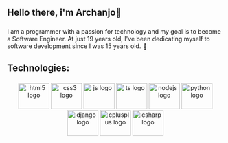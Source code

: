 <link rel="stylesheet" type='text/css' href="https://cdn.jsdelivr.net/gh/devicons/devicon@latest/devicon.min.css" />

<h2 align="left">Hello there, i'm Archanjo👋</h2>

###

<p align="left">I am a programmer with a passion for technology and my goal is to become a Software Engineer. At just 19 years old, I've been dedicating myself to software development since I was 15 years old. 🚀</p>

###

###

<h2 align="left">Technologies:</h2>


###

###

<div align="center">
  <img src="https://github.com/pauloarchanjo/logo-assets/blob/main/colored-logos/HTML-colored-svg.svg" height="60" width="72" alt="html5 logo" />
  <img src="https://github.com/pauloarchanjo/logo-assets/blob/main/colored-logos/CSS-colored-svg.svg" height="60" width="72" alt="css3 logo" />
  <img src="https://github.com/pauloarchanjo/logo-assets/blob/main/colored-logos/JS-colored-svg.svg" height="60" width="72" alt="js logo" />
  <img src="https://github.com/pauloarchanjo/logo-assets/blob/main/colored-logos/TS-colored-svg.svg" height="60" width="72" alt="ts logo" />
  <img src="https://github.com/pauloarchanjo/logo-assets/blob/main/colored-logos/Node-colored-svg.svg" height="60" width="72" alt="nodejs logo" />
  <img src="https://github.com/pauloarchanjo/logo-assets/blob/main/colored-logos/Python-colored-svg.svg" height="60" width="72" alt="python logo" />
  <img src="https://github.com/pauloarchanjo/logo-assets/blob/main/colored-logos/Django-colored-svg.svg" height="60" width="72" alt="django logo" />
  <img src="https://github.com/pauloarchanjo/logo-assets/blob/main/colored-logos/C%2B%2B-colored-svg.svg" height="60" width="72" alt="cplusplus logo" />
  <img src="https://github.com/pauloarchanjo/logo-assets/blob/main/colored-logos/CSharp-colored-svg.svg" height="60" width="72" alt="csharp logo" />
</div>
